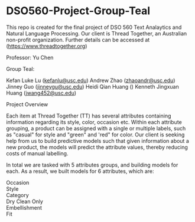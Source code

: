 # DSO560-Project-Group-Teal
This repo is created for the final project of DSO 560 Text Analaytics and Natural Language Processing. Our client is Thread Together, an Australian non-profit organization. Further details can be accessed at (https://www.threadtogether.org)

Professor: Yu Chen

Group Teal:

Kefan Luke Lu (kefanlu@usc.edu)
Andrew Zhao (zhaoandr@usc.edu)
Jinney Guo (jinneygu@usc.edu)
Heidi Qian Huang ()
Kenneth Jingxuan Huang (jwang452@usc.edu)


Project Overview

Each item at Thread Together (TT) has several attributes containing information regarding its style, color, occasion etc. Within each attribute grouping, a product can be assigned with a single or multiple labels, such as "casual" for style and "green" and 'red" for color. Our client is seeking help from us to build predictive models such that given information about a new product, the models will  predict the attribute values, thereby reducing costs of manual labelling.

In total we are tasked with 5 attributes groups, and building models for each. As a result, we built models for 6 attributes, which are:

Occasion <br />
Style <br />
Category <br />
Dry Clean Only <br />
Embellishment <br />
Fit
